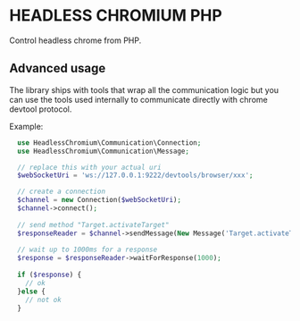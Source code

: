 HEADLESS CHROMIUM PHP
=====================


Control headless chrome from PHP.




Advanced usage
--------------

The library ships with tools that wrap all the communication logic but you can use the tools used internally to 
communicate directly with chrome devtool protocol.

Example:

```php
  use HeadlessChromium\Communication\Connection;
  use HeadlessChromium\Communication\Message;

  // replace this with your actual uri
  $webSocketUri = 'ws://127.0.0.1:9222/devtools/browser/xxx';

  // create a connection
  $channel = new Connection($webSocketUri);
  $channel->connect();
  
  // send method "Target.activateTarget"
  $responseReader = $channel->sendMessage(New Message('Target.activateTarget', ['targetId' => 'xxx']));
  
  // wait up to 1000ms for a response
  $response = $responseReader->waitForResponse(1000);
  
  if ($response) {
    // ok
  }else {
    // not ok
  }
```
